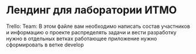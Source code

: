 # Лендинг для лаборатории ИТМО
Trello: 
Team:
В этом файле вам необходимо написать состав участников и информацию о проекте
распределять задачи и вести разработку нужно в отдельных ветках
работающее приложение нужно сформировать в ветке develop
